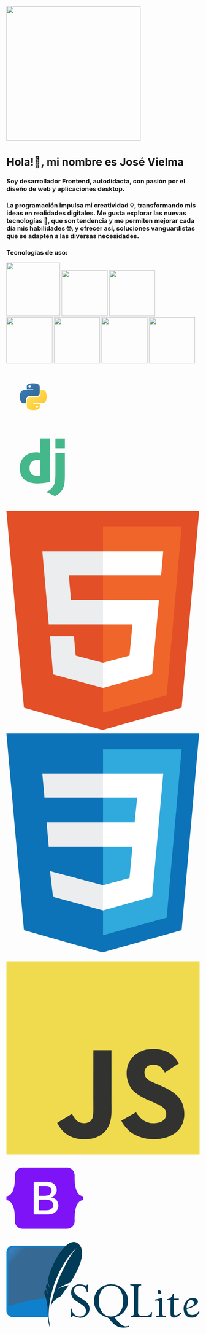 <div class="container">
  <img src="https://github.com/VielmaDev/Introduction/assets/121409131/b70076bb-1c4e-406d-b58b-bc9869a33b66" width="350px" height="350px">
</div>

<div class="container">
  <h1>Hola!👋, mi nombre es José Vielma</h1>
  <h3 text-aling="center">Soy desarrollador Frontend, autodidacta, con pasión por el diseño de web y aplicaciones desktop. </h3>
</div>

<div class="container">
  <h3>
    La programación impulsa mi creatividad 💡, transformando mis ideas en realidades digitales. Me gusta explorar las nuevas tecnologías 🤖, que son tendencia y me permiten 
    mejorar cada día mis habilidades 🤓, y ofrecer así, soluciones vanguardistas que se adapten a las diversas necesidades.
  </h3>
</div>

<div class="container">
  <h3>
    Tecnologías de uso:
  </h3>
</div>

<!--Logos-->
<div class="container">
  <div class="row">
    <div class="col">
      <img src="https://github.com/VielmaDev/Introduction/assets/121409131/6256ad4c-fbb0-4393-b4f6-c70be08bd5ed" width="140px" height="140px" name="Python">
      <img src="https://github.com/VielmaDev/Introduction/assets/121409131/7986692d-1680-4b7e-a421-4784ed293d5d" width="120px" height="120px" name="Django">
      <img src="https://github.com/VielmaDev/Introduction/assets/121409131/5fec75b2-993f-47a2-a0c3-af1fb417067f" width="120px" height="120px" name="Html">
       <img src="https://github.com/VielmaDev/Introduction/assets/121409131/2402c0a2-e4d6-4f17-9949-92178f4eeed5" width="120px" height="120px" name="CSS">
      <img src="https://github.com/VielmaDev/Introduction/assets/121409131/b9874971-67ef-40a5-a6e4-243980da9c0c" width="120px" height="120px" name="JavaScript">
      <img src="https://github.com/VielmaDev/Introduction/assets/121409131/320d88d8-d51e-4300-8171-8ca888e23dc0" width="120px" height="120px" name="Bootstrap">
      <img src="https://github.com/VielmaDev/Introduction/assets/121409131/02e92a20-dbe0-46e3-90bb-a1284add5a18)" width="120px" height="120px" name="Sqlite">


<!--Logo Python-->
<svg xmlns="http://www.w3.org/2000/svg" width="140" height="140" fill="none" viewBox="0 0 64 64"><path fill="url(#a)" d="M31.885 16c-8.124 0-7.617 3.523-7.617 3.523l.01 3.65h7.752v1.095H21.197S16 23.678 16 31.876c0 8.196 4.537 7.906 4.537 7.906h2.708v-3.804s-.146-4.537 4.465-4.537h7.688s4.32.07 4.32-4.175v-7.019S40.374 16 31.885 16zm-4.275 2.454a1.394 1.394 0 1 1 0 2.79 1.393 1.393 0 0 1-1.395-1.395c0-.771.624-1.395 1.395-1.395z"/><path fill="url(#b)" d="M32.115 47.833c8.124 0 7.617-3.523 7.617-3.523l-.01-3.65H31.97v-1.095h10.832S48 40.155 48 31.958c0-8.197-4.537-7.906-4.537-7.906h-2.708v3.803s.146 4.537-4.465 4.537h-7.688s-4.32-.07-4.32 4.175v7.019s-.656 4.247 7.833 4.247zm4.275-2.454a1.393 1.393 0 0 1-1.395-1.395 1.394 1.394 0 1 1 1.395 1.395z"/><defs><linearGradient id="a" x1="19.075" x2="34.898" y1="18.782" y2="34.658" gradientUnits="userSpaceOnUse"><stop stop-color="#387EB8"/><stop offset="1" stop-color="#366994"/></linearGradient><linearGradient id="b" x1="28.809" x2="45.803" y1="28.882" y2="45.163" gradientUnits="userSpaceOnUse"><stop stop-color="#FFE052"/><stop offset="1" stop-color="#FFC331"/></linearGradient></defs></svg>

<!--Logo Django-->
<svg xmlns="http://www.w3.org/2000/svg" width="200" height="200" viewBox="0 0 32 32"><path d="M14.135 4H18.1v18.169a26.218 26.218 0 0 1-5.143.535c-4.842-.005-7.362-2.168-7.362-6.322 0-4 2.673-6.6 6.816-6.6a6.448 6.448 0 0 1 1.724.2V4Zm0 9.142a3.992 3.992 0 0 0-1.337-.2c-2 0-3.163 1.223-3.163 3.366 0 2.087 1.107 3.239 3.138 3.239a9.355 9.355 0 0 0 1.362-.1v-6.3Z" style="fill:#44b78b"/><path d="M24.4 10.059v9.1c0 3.133-.235 4.639-.923 5.938A6.316 6.316 0 0 1 20.237 28l-3.678-1.733a5.708 5.708 0 0 0 3.141-2.629c.566-1.121.745-2.42.745-5.837v-7.742ZM20.441 4.02h3.964v4.028h-3.964z" style="fill:#44b78b"/></svg>

<!--Logo Html-->
<svg xmlns="http://www.w3.org/2000/svg" viewBox="0 0 452 520">
  <path fill="#e34f26" d="M41 460L0 0h451l-41 460-185 52" />
  <path fill="#ef652a" d="M226 472l149-41 35-394H226" />
  <path fill="#ecedee" d="M226 208h-75l-5-58h80V94H84l15 171h127zm0 147l-64-17-4-45h-56l7 89 117 32z"/>
  <path fill="#fff" d="M226 265h69l-7 73-62 17v59l115-32 16-174H226zm0-171v56h136l5-56z"/>
</svg>

<!--Logo CSS-->
 <svg xmlns="http://www.w3.org/2000/svg" viewBox="0 0 452 520">
      <path fill="#0c73b8" d="M41 460L0 0h451l-41 460-185 52"/>
      <path fill="#30a9dc" d="M226 472l149-41 35-394H226"/>
      <path fill="#ecedee" d="M226 208H94l5 57h127zm0-114H84l5 56h137zm0 261l-124-33 7 60 117 32z"/>
      <path fill="#fff" d="M226 265h69l-7 73-62 17v59l115-32 26-288H226v56h80l-6 58h-74z"/>
  </svg>

  <!--JavaScript-->
  <svg xmlns="http://www.w3.org/2000/svg" width="2500" height="2500" viewBox="0 0 1052 1052"><path fill="#f0db4f" d="M0 0h1052v1052H0z"/><path d="M965.9 801.1c-7.7-48-39-88.3-131.7-125.9-32.2-14.8-68.1-25.399-78.8-49.8-3.8-14.2-4.3-22.2-1.9-30.8 6.9-27.9 40.2-36.6 66.6-28.6 17 5.7 33.1 18.801 42.8 39.7 45.4-29.399 45.3-29.2 77-49.399-11.6-18-17.8-26.301-25.4-34-27.3-30.5-64.5-46.2-124-45-10.3 1.3-20.699 2.699-31 4-29.699 7.5-58 23.1-74.6 44-49.8 56.5-35.6 155.399 25 196.1 59.7 44.8 147.4 55 158.6 96.9 10.9 51.3-37.699 67.899-86 62-35.6-7.4-55.399-25.5-76.8-58.4-39.399 22.8-39.399 22.8-79.899 46.1 9.6 21 19.699 30.5 35.8 48.7 76.2 77.3 266.899 73.5 301.1-43.5 1.399-4.001 10.6-30.801 3.199-72.101zm-394-317.6h-98.4c0 85-.399 169.4-.399 254.4 0 54.1 2.8 103.7-6 118.9-14.4 29.899-51.7 26.2-68.7 20.399-17.3-8.5-26.1-20.6-36.3-37.699-2.8-4.9-4.9-8.7-5.601-9-26.699 16.3-53.3 32.699-80 49 13.301 27.3 32.9 51 58 66.399 37.5 22.5 87.9 29.4 140.601 17.3 34.3-10 63.899-30.699 79.399-62.199 22.4-41.3 17.6-91.3 17.4-146.6.5-90.2 0-180.4 0-270.9z" fill="#323330"/></svg>

<!--Logo Bootstrap-->
<svg viewBox="0 0 256 204" xmlns="http://www.w3.org/2000/svg" width="200" height="200" preserveAspectRatio="xMidYMid"><path fill="#7E13F8" d="M53.172 0C38.565 0 27.756 12.785 28.24 26.65c.465 13.32-.139 30.573-4.482 44.642C19.402 85.402 12.034 94.34 0 95.488v12.956c12.034 1.148 19.402 10.086 23.758 24.197 4.343 14.069 4.947 31.32 4.482 44.641-.484 13.863 10.325 26.65 24.934 26.65h149.673c14.608 0 25.414-12.785 24.93-26.65-.464-13.32.139-30.572 4.482-44.641 4.359-14.11 11.707-23.05 23.741-24.197V95.488c-12.034-1.148-19.382-10.086-23.74-24.196-4.344-14.067-4.947-31.321-4.483-44.642C228.261 12.787 217.455 0 202.847 0H53.17h.002ZM173.56 125.533c0 19.092-14.24 30.67-37.872 30.67h-40.23a4.339 4.339 0 0 1-4.338-4.339V52.068a4.339 4.339 0 0 1 4.339-4.34h39.999c19.705 0 32.637 10.675 32.637 27.063 0 11.503-8.7 21.801-19.783 23.604v.601c15.089 1.655 25.248 12.104 25.248 26.537Zm-42.26-64.05h-22.937v32.4h19.32c14.934 0 23.17-6.014 23.17-16.764 0-10.073-7.082-15.636-19.552-15.636Zm-22.937 45.256v35.705h23.782c15.548 0 23.786-6.239 23.786-17.965 0-11.728-8.467-17.742-24.786-17.742h-22.782v.002Z"/></svg>

<!--Logo Sqlite-->
<svg xmlns="http://www.w3.org/2000/svg" preserveAspectRatio="xMidYMid" viewBox="0 0 512 228">
  <defs>
    <linearGradient x1="57.7%" y1="2%" x2="57.7%" y2="94.4%" id="a">
      <stop stop-color="#97D9F6" offset="0%"/>
      <stop stop-color="#0F80CC" offset="92%"/>
      <stop stop-color="#0F80CC" offset="100%"/>
    </linearGradient>
  </defs>
  <path d="M194.5 112c-6.8 0-12.3 2-16.6 6.1-4.3 4-6.4 9.3-6.4 15.8a23.3 23.3 0 0 0 6.5 17c2.2 2.4 6.6 5.6 13.2 9.7 8 5 13.4 9 16 12 2.5 3.2 3.7 6.4 3.7 9.9 0 4.5-1.5 8.2-4.6 11a18 18 0 0 1-12.4 4 20.1 20.1 0 0 1-20.3-20.8h-2.5v22.9h2.5c.8-2.2 1.8-3.3 3.2-3.3.7 0 2.3.4 4.7 1.3 6 2.1 10.9 3.2 14.7 3.2a23 23 0 0 0 17-7 23.2 23.2 0 0 0 2.4-30.8c-3-4-9-8.6-18-14a59.5 59.5 0 0 1-15-11.3c-2.3-3-3.5-6.1-3.5-9.7 0-3.8 1.5-7 4.2-9.2 2.8-2.3 6.5-3.5 11-3.5 5.2 0 9.5 1.5 12.9 4.6 3.3 3 5.3 7.4 5.9 12.8h2.5V113h-2.3a6 6 0 0 1-.8 2c-.3.3-.7.4-1.4.4a17 17 0 0 1-4.3-1 38.6 38.6 0 0 0-12.3-2.3Zm82.4 0a44.6 44.6 0 0 0-39 22.2 43.5 43.5 0 0 0 4.5 50.2c7 8.2 15.3 13.3 25 15.3 2.1 1.1 5.3 4.1 9.4 9 4.7 5.3 8.6 9.3 11.9 11.6A35.6 35.6 0 0 0 311 227c5.3 0 10-.9 14-2.7l-.9-2.3a20.1 20.1 0 0 1-18.7-2.3c-3.6-2.5-8.3-7.1-13.8-14a47.6 47.6 0 0 0-5.4-6.1c10.6-2 19.3-7.2 26-15.4a42.8 42.8 0 0 0 10.2-28 42 42 0 0 0-13.2-31.4 44.8 44.8 0 0 0-32.4-12.9Zm51.4 0 .1 2.7c5.5 0 8.6 1.7 9.3 5 .3 1.1.4 3.3.4 6.4v59.6c0 4.5-.7 7.3-2 8.6-1.1 1.2-3.2 2-6.2 2.3l-.1 2.6h55.1l1.4-13.5h-2.5c-.7 3.7-2.3 6.3-5 7.8a30.5 30.5 0 0 1-14 2.3h-5.2c-6 0-9.5-2.2-10.5-6.6-.2-.9-.2-1.8-.2-2.8l.2-60.3c0-4.4.5-7.4 1.7-8.9 1.2-1.4 3.3-2.3 6.4-2.5l-.2-2.7h-28.7Zm-50.6 3.3a28 28 0 0 1 23 11.2 48 48 0 0 1 8.8 30.5c0 12.3-3 22.1-8.9 29.5a29 29 0 0 1-23.7 11c-9.5 0-17.2-3.8-23-11.4a47.1 47.1 0 0 1-8.9-29.6c0-12.5 3-22.5 9-30 5.9-7.5 13.8-11.2 23.7-11.2Zm126.9 12.8c-1.3 0-2.4.5-3.1 1.4-.8 1-1 2-.8 3.4a6 6 0 0 0 2.2 3.4c1.1 1 2.4 1.4 3.7 1.4 1.3 0 2.3-.5 3-1.4.7-1 1-2.1.7-3.4-.3-1.4-1-2.5-2-3.4a5.6 5.6 0 0 0-3.7-1.4Zm36.4 9.2c-2.3 8.8-7.3 13.5-14.9 14.3l.1 2.5h8.9l-.2 29.8c0 5.1.2 8.5.5 10.2 1 4.2 3.6 6.3 8.1 6.3 6.6 0 13.4-4 20.6-12l-2.2-1.8c-5.2 5.2-9.7 7.8-13.7 7.8-2.5 0-4-1.4-4.6-4.2l-.2-2.4v-33.7h13.7l-.2-4h-13.4v-12.8H441Zm52.4 11.2c-7.6 0-13.7 3.7-18.5 11a31.3 31.3 0 0 0-4.4 24.4 21 21 0 0 0 6.7 12.2 19 19 0 0 0 12.7 4.3c4.7 0 11.4-1.2 14.1-3.7 2.8-2.4 5.4-6.3 7.8-11.7l-2-2a20.6 20.6 0 0 1-17.1 10.5c-8 0-12.8-4.3-14.6-13l-.5-3.5a46 46 0 0 0 21.4-8c4.8-3.8 9.6-7.9 8.7-12.1a9.9 9.9 0 0 0-3.9-6c-2-1.6-7.4-2.4-10.4-2.4Zm-83 .3-16.3 3.8v2.9l5.7-.7c2.7 0 4.3 1.2 4.8 3.7.2.8.3 2 .4 3.4l-.2 26.8c0 3.7-.5 5.8-1.3 6.5-.8.6-3 1-6.6 1v2.5h25.9v-2.5c-3.7 0-6-.3-7-.9-1-.5-1.8-1.5-2.1-3-.2-1.2-.3-3.1-.4-5.7l.1-37.8h-3Zm78.9 5c1.6 0 3 .6 4.6 1.8a7 7 0 0 1 2.8 4c1.4 7-4.9 12-19 14.7a25 25 0 0 1 2.7-14.1c2.3-4.3 5.3-6.4 8.9-6.4Z" fill="#003B57"/>
  <path d="M157.9 10H17C7.7 10 0 17.7 0 27v155.2c0 9.4 7.7 17.2 17.1 17.2h92.7c-1-46.2 14.7-135.7 48-189.5Z" fill="#0F80CC"/>
  <path d="M152.8 15H17C10.5 15 5 20.4 5 27V171c30.7-11.8 76.8-22 108.7-21.5a989.7 989.7 0 0 1 39-134.5Z" fill="url(#a)"/>
  <path d="M190.7 4.9c-9.6-8.6-21.3-5.2-32.8 5a81.4 81.4 0 0 0-5.1 5c-19.7 21-38 59.7-43.7 89.2a81.5 81.5 0 0 1 5.8 17.7l.8 3.5-.9-2.8a173.8 173.8 0 0 0-.8-2 172 172 0 0 0-6.4-12.1l-3.5 11c4.5 8.2 7.3 22.4 7.3 22.4l-1.4-4.1c-1-2.9-6-11.7-7.2-13.7-2 7.5-2.8 12.6-2.1 13.8 1.4 2.4 2.7 6.5 4 11a257.6 257.6 0 0 1 4.6 25c-.3 8.6-.1 17.6.5 25.7a91 91 0 0 0 4.7 24.8l1.5-.8a111 111 0 0 1-3.9-37c.9-22.5 6-49.5 15.6-77.7 16-42.5 38.4-76.6 58.8-93-18.6 17-43.8 71.4-51.4 91.6a365.7 365.7 0 0 0-18 64c6.2-19 26.4-27.2 26.4-27.2s9.8-12.2 21.4-29.6a210 210 0 0 0-22.1 6l-7.1 3s18.1-11 33.7-16C191 73.8 214.2 25.9 190.7 4.9" fill="#003B57"/>
</svg>

   </div>
  </div>
</div>

